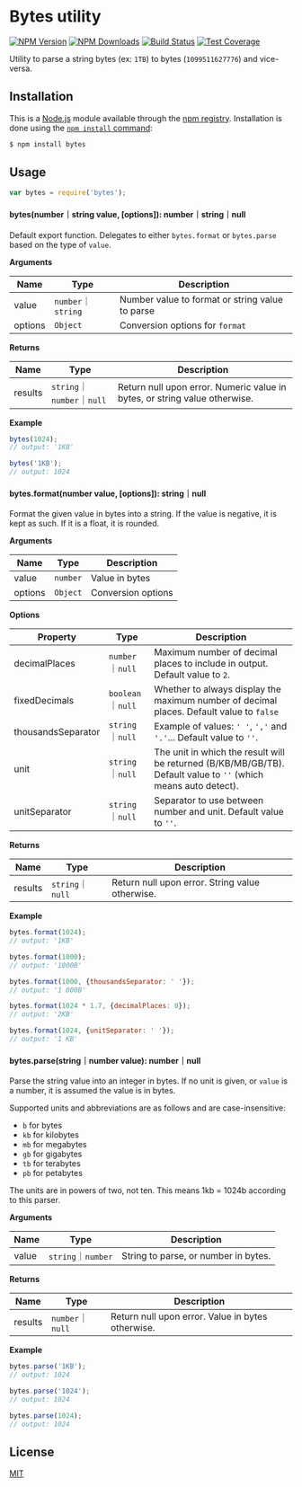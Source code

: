 # Bytes utility

[![NPM Version][npm-image]][npm-url]
[![NPM Downloads][downloads-image]][downloads-url]
[![Build Status][ci-image]][ci-url]
[![Test Coverage][coveralls-image]][coveralls-url]

Utility to parse a string bytes (ex: `1TB`) to bytes (`1099511627776`) and vice-versa.

## Installation

This is a [Node.js](https://nodejs.org/en/) module available through the
[npm registry](https://www.npmjs.com/). Installation is done using the
[`npm install` command](https://docs.npmjs.com/getting-started/installing-npm-packages-locally):

```bash
$ npm install bytes
```

## Usage

```js
var bytes = require('bytes');
```

#### bytes(number｜string value, [options]): number｜string｜null

Default export function. Delegates to either `bytes.format` or `bytes.parse` based on the type of
`value`.

**Arguments**

| Name    | Type              | Description                                     |
|---------|-------------------|-------------------------------------------------|
| value   | `number`｜`string` | Number value to format or string value to parse |
| options | `Object`          | Conversion options for `format`                 |

**Returns**

| Name    | Type                     | Description                                                                |
|---------|--------------------------|----------------------------------------------------------------------------|
| results | `string`｜`number`｜`null` | Return null upon error. Numeric value in bytes, or string value otherwise. |

**Example**

```js
bytes(1024);
// output: '1KB'

bytes('1KB');
// output: 1024
```

#### bytes.format(number value, [options]): string｜null

Format the given value in bytes into a string. If the value is negative, it is kept as such. If it
is a float, it is
rounded.

**Arguments**

| Name    | Type     | Description        |
|---------|----------|--------------------|
| value   | `number` | Value in bytes     |
| options | `Object` | Conversion options |

**Options**

| Property           | Type             | Description                                                                                                     |
|--------------------|------------------|-----------------------------------------------------------------------------------------------------------------|
| decimalPlaces      | `number`｜`null`  | Maximum number of decimal places to include in output. Default value to `2`.                                    |
| fixedDecimals      | `boolean`｜`null` | Whether to always display the maximum number of decimal places. Default value to `false`                        |
| thousandsSeparator | `string`｜`null`  | Example of values: `' '`, `','` and `'.'`... Default value to `''`.                                             |
| unit               | `string`｜`null`  | The unit in which the result will be returned (B/KB/MB/GB/TB). Default value to `''` (which means auto detect). |
| unitSeparator      | `string`｜`null`  | Separator to use between number and unit. Default value to `''`.                                                |

**Returns**

| Name    | Type            | Description                                     |
|---------|-----------------|-------------------------------------------------|
| results | `string`｜`null` | Return null upon error. String value otherwise. |

**Example**

```js
bytes.format(1024);
// output: '1KB'

bytes.format(1000);
// output: '1000B'

bytes.format(1000, {thousandsSeparator: ' '});
// output: '1 000B'

bytes.format(1024 * 1.7, {decimalPlaces: 0});
// output: '2KB'

bytes.format(1024, {unitSeparator: ' '});
// output: '1 KB'
```

#### bytes.parse(string｜number value): number｜null

Parse the string value into an integer in bytes. If no unit is given, or `value`
is a number, it is assumed the value is in bytes.

Supported units and abbreviations are as follows and are case-insensitive:

* `b` for bytes
* `kb` for kilobytes
* `mb` for megabytes
* `gb` for gigabytes
* `tb` for terabytes
* `pb` for petabytes

The units are in powers of two, not ten. This means 1kb = 1024b according to this parser.

**Arguments**

| Name  | Type              | Description                          |
|-------|-------------------|--------------------------------------|
| value | `string`｜`number` | String to parse, or number in bytes. |

**Returns**

| Name    | Type            | Description                                       |
|---------|-----------------|---------------------------------------------------|
| results | `number`｜`null` | Return null upon error. Value in bytes otherwise. |

**Example**

```js
bytes.parse('1KB');
// output: 1024

bytes.parse('1024');
// output: 1024

bytes.parse(1024);
// output: 1024
```

## License

[MIT](LICENSE)

[ci-image]: https://badgen.net/github/checks/visionmedia/bytes.js/master?label=ci

[ci-url]: https://github.com/visionmedia/bytes.js/actions?query=workflow%3Aci

[coveralls-image]: https://badgen.net/coveralls/c/github/visionmedia/bytes.js/master

[coveralls-url]: https://coveralls.io/r/visionmedia/bytes.js?branch=master

[downloads-image]: https://badgen.net/npm/dm/bytes

[downloads-url]: https://npmjs.org/package/bytes

[npm-image]: https://badgen.net/npm/v/bytes

[npm-url]: https://npmjs.org/package/bytes

